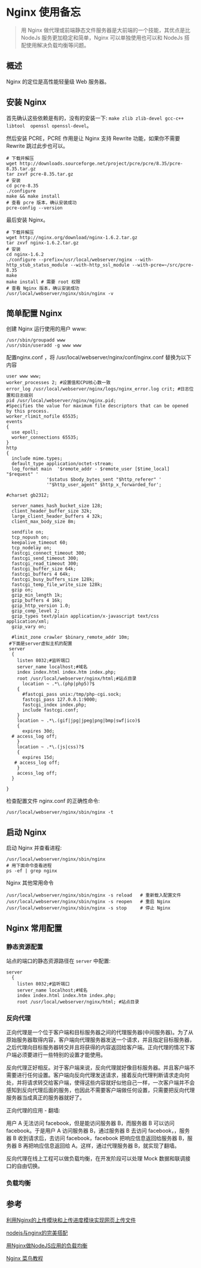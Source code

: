 # Nginx 使用备忘

> 用 Nginx 做代理或前端静态文件服务器是大前端的一个技能，其优点是比 NodeJs 服务更加稳定和简单，Nginx 可以单独使用也可以和 NodeJs 搭配使用解决负载均衡等问题。

## 概述

Nginx 的定位是高性能轻量级 Web 服务器。

## 安装 Nginx

首先确认这些依赖是有的，没有的安装一下: `make zlib zlib-devel gcc-c++ libtool  openssl openssl-devel`。

然后安装 PCRE，PCRE 作用是让 Nginx 支持 Rewrite 功能，如果你不需要 Rewrite 跳过此步也可以。

```shell
# 下载并解压
wget http://downloads.sourceforge.net/project/pcre/pcre/8.35/pcre-8.35.tar.gz
tar zxvf pcre-8.35.tar.gz
# 安装
cd pcre-8.35
./configure
make && make install
# 查看 pcre 版本，确认安装成功
pcre-config --version
```

最后安装 Nginx。

```shell
# 下载并解压
wget http://nginx.org/download/nginx-1.6.2.tar.gz
tar zxvf nginx-1.6.2.tar.gz
# 安装
cd nginx-1.6.2
./configure --prefix=/usr/local/webserver/nginx --with-http_stub_status_module --with-http_ssl_module --with-pcre=~/src/pcre-8.35
make
make install # 需要 root 权限
# 查看 Nginx 版本，确认安装成功
/usr/local/webserver/nginx/sbin/nginx -v
```

## 简单配置 Nginx

创建 Nginx 运行使用的用户 www:

```shell
/usr/sbin/groupadd www 
/usr/sbin/useradd -g www www
```

配置nginx.conf ，将 /usr/local/webserver/nginx/conf/nginx.conf 替换为以下内容

```shell
user www www;
worker_processes 2; #设置值和CPU核心数一致
error_log /usr/local/webserver/nginx/logs/nginx_error.log crit; #日志位置和日志级别
pid /usr/local/webserver/nginx/nginx.pid;
#Specifies the value for maximum file descriptors that can be opened by this process.
worker_rlimit_nofile 65535;
events
{
  use epoll;
  worker_connections 65535;
}
http
{
  include mime.types;
  default_type application/octet-stream;
  log_format main  '$remote_addr - $remote_user [$time_local] "$request" '
               '$status $body_bytes_sent "$http_referer" '
               '"$http_user_agent" $http_x_forwarded_for';
  
#charset gb2312;
     
  server_names_hash_bucket_size 128;
  client_header_buffer_size 32k;
  large_client_header_buffers 4 32k;
  client_max_body_size 8m;
     
  sendfile on;
  tcp_nopush on;
  keepalive_timeout 60;
  tcp_nodelay on;
  fastcgi_connect_timeout 300;
  fastcgi_send_timeout 300;
  fastcgi_read_timeout 300;
  fastcgi_buffer_size 64k;
  fastcgi_buffers 4 64k;
  fastcgi_busy_buffers_size 128k;
  fastcgi_temp_file_write_size 128k;
  gzip on; 
  gzip_min_length 1k;
  gzip_buffers 4 16k;
  gzip_http_version 1.0;
  gzip_comp_level 2;
  gzip_types text/plain application/x-javascript text/css application/xml;
  gzip_vary on;
 
  #limit_zone crawler $binary_remote_addr 10m;
 #下面是server虚拟主机的配置
 server
  {
    listen 8032;#监听端口
    server_name localhost;#域名
    index index.html index.htm index.php;
    root /usr/local/webserver/nginx/html;#站点目录
      location ~ .*\.(php|php5)?$
    {
      #fastcgi_pass unix:/tmp/php-cgi.sock;
      fastcgi_pass 127.0.0.1:9000;
      fastcgi_index index.php;
      include fastcgi.conf;
    }
    location ~ .*\.(gif|jpg|jpeg|png|bmp|swf|ico)$
    {
      expires 30d;
  # access_log off;
    }
    location ~ .*\.(js|css)?$
    {
      expires 15d;
   # access_log off;
    }
    access_log off;
  }

}
```

检查配置文件 nginx.conf 的正确性命令:

```shell
/usr/local/webserver/nginx/sbin/nginx -t
```

## 启动 Nginx

启动 Nginx 并查看进程:

```shell
/usr/local/webserver/nginx/sbin/nginx
# 用下面命令查看进程
ps -ef | grep nginx
```

Nginx 其他常用命令

```shell
/usr/local/webserver/nginx/sbin/nginx -s reload   # 重新载入配置文件
/usr/local/webserver/nginx/sbin/nginx -s reopen   # 重启 Nginx
/usr/local/webserver/nginx/sbin/nginx -s stop     # 停止 Nginx
```

## Nginx 常用配置

### 静态资源配置

站点的端口的静态资源路径在 `server` 中配置:

```shell
server
  {
    listen 8032;#监听端口
    server_name localhost;#域名
    index index.html index.htm index.php;
    root /usr/local/webserver/nginx/html; #站点目录
```

### 反向代理

正向代理是一个位于客户端和目标服务器之间的代理服务器(中间服务器)。为了从原始服务器取得内容，客户端向代理服务器发送一个请求，并且指定目标服务器，之后代理向目标服务器转交并且将获得的内容返回给客户端。正向代理的情况下客户端必须要进行一些特别的设置才能使用。

反向代理正好相反。对于客户端来说，反向代理就好像目标服务器。并且客户端不需要进行任何设置。客户端向反向代理发送请求，接着反向代理判断请求走向何处，并将请求转交给客户端，使得这些内容就好似他自己一样，一次客户端并不会感知到反向代理后面的服务，也因此不需要客户端做任何设置，只需要把反向代理服务器当成真正的服务器就好了。

正向代理的应用 - 翻墙: 

用户 A 无法访问 facebook，但是能访问服务器 B，而服务器 B 可以访问 facebook。于是用户 A 访问服务器 B，通过服务器 B 去访问 facebook，，服务器 B 收到请求后，去访问 facebook，facebook 把响应信息返回给服务器 B，服务器 B 再把响应信息返回给 A。这样，通过代理服务器 B，就实现了翻墙。

反向代理在线上工程可以做负载均衡，在开发阶段可以处理 Mock 数据和联调接口的自由切换。

### 负载均衡

## 参考

[利用Nginx的上传模块和上传进度模块实现网页上传文件](https://blog.csdn.net/waden/article/details/7040123)

[nodejs与nginx的完美搭配](https://blog.csdn.net/qq_17475155/article/details/66473855)

[用Nginx做NodeJS应用的负载均衡](https://blog.csdn.net/chszs/article/details/43203127)

[Nginx 菜鸟教程](http://www.runoob.com/linux/nginx-install-setup.html)
